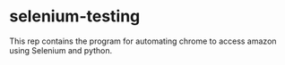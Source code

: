 # selenium-testing
This rep contains the program for automating chrome to access amazon using Selenium and python.
